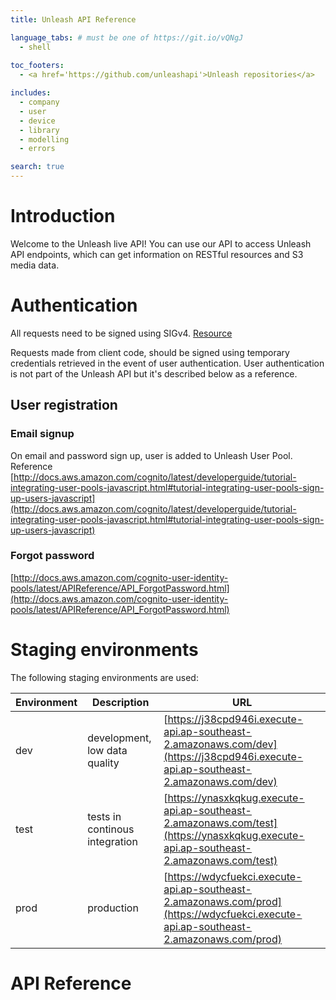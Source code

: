 ```yaml
---
title: Unleash API Reference

language_tabs: # must be one of https://git.io/vQNgJ
  - shell
  
toc_footers:
  - <a href='https://github.com/unleashapi'>Unleash repositories</a>

includes:
  - company
  - user
  - device
  - library
  - modelling
  - errors

search: true
---
```


# Introduction

Welcome to the Unleash live API! You can use our API to access Unleash API endpoints, which can get information on RESTful resources and S3 media data.

# Authentication

All requests need to be signed using SIGv4.  [Resource](http://docs.aws.amazon.com/general/latest/gr/sigv4_signing.html)

Requests made from client code, should be signed using temporary credentials retrieved in the event of user authentication.
User authentication is not part of the Unleash API but it's described below as a reference.

## User registration

### Email signup

On email and password sign up, user is added to Unleash User Pool. 
Reference [http://docs.aws.amazon.com/cognito/latest/developerguide/tutorial-integrating-user-pools-javascript.html#tutorial-integrating-user-pools-sign-up-users-javascript](http://docs.aws.amazon.com/cognito/latest/developerguide/tutorial-integrating-user-pools-javascript.html#tutorial-integrating-user-pools-sign-up-users-javascript)

### Forgot password
[http://docs.aws.amazon.com/cognito-user-identity-pools/latest/APIReference/API_ForgotPassword.html](http://docs.aws.amazon.com/cognito-user-identity-pools/latest/APIReference/API_ForgotPassword.html)

# Staging environments

The following staging environments are used:

Environment | Description | URL
-------------- | -------------- | --------------
dev | development, low data quality | [https://j38cpd946i.execute-api.ap-southeast-2.amazonaws.com/dev](https://j38cpd946i.execute-api.ap-southeast-2.amazonaws.com/dev)
test |  tests in continous integration | [https://ynasxkqkug.execute-api.ap-southeast-2.amazonaws.com/test](https://ynasxkqkug.execute-api.ap-southeast-2.amazonaws.com/test)
prod |  production  | [https://wdycfuekci.execute-api.ap-southeast-2.amazonaws.com/prod](https://wdycfuekci.execute-api.ap-southeast-2.amazonaws.com/prod)

# API Reference

